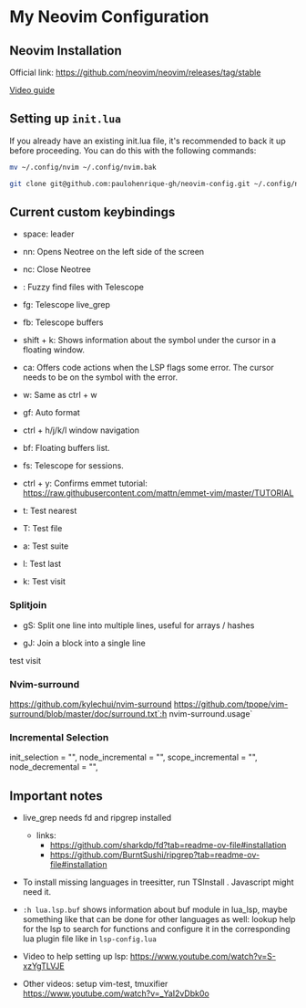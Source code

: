 # My Neovim Configuration

## Neovim Installation

Official link: https://github.com/neovim/neovim/releases/tag/stable

[Video guide](https://www.youtube.com/watch?v=cBvVCq-q5nw)

## Setting up `init.lua`

If you already have an existing init.lua file, it's recommended to back it up before proceeding. You can do this with the following commands:

```bash
mv ~/.config/nvim ~/.config/nvim.bak
```

```bash
git clone git@github.com:paulohenrique-gh/neovim-config.git ~/.config/nvim
```

## Current custom keybindings

- space: leader

- <leader>nn: Opens Neotree on the left side of the screen

- <leader>nc: Close Neotree

- <leader><leader>: Fuzzy find files with Telescope

- <leader>fg: Telescope live_grep

- <leader>fb: Telescope buffers

- shift + k: Shows information about the symbol under the cursor in a floating window.

- <leader>ca: Offers code actions when the LSP flags some error. The cursor needs to be on the symbol with the error.

- <leader>w: Same as ctrl + w

- <leader>gf: Auto format

- ctrl + h/j/k/l window navigation

- <leader>bf: Floating buffers list.

- <space>fs: Telescope for sessions.

- ctrl + y: Confirms emmet
tutorial: https://raw.githubusercontent.com/mattn/emmet-vim/master/TUTORIAL

- <leader>t: Test nearest

- <leader>T: Test file

- <leader>a: Test suite 

- <leader>l: Test last

- <leader>k: Test visit

### Splitjoin

- gS: Split one line into multiple lines, useful for arrays / hashes

- gJ: Join a block into a single line

test visit

### Nvim-surround

https://github.com/kylechui/nvim-surround
https://github.com/tpope/vim-surround/blob/master/doc/surround.txt`:h nvim-surround.usage`

### Incremental Selection

init_selection = "<CR>",
node_incremental = "<TAB>",
scope_incremental = "<CR>",
node_decremental = "<S-TAB>",

## Important notes

- live_grep needs fd and ripgrep installed
  - links:
    - https://github.com/sharkdp/fd?tab=readme-ov-file#installation
    - https://github.com/BurntSushi/ripgrep?tab=readme-ov-file#installation
- To install missing languages in treesitter, run TSInstall <language-name>. Javascript might need it.

- `:h lua.lsp.buf` shows information about buf module in lua_lsp, maybe something like that can be done for other languages as well: lookup help for the lsp to search for functions and configure it in the corresponding lua plugin file like in `lsp-config.lua`

- Video to help setting up lsp: https://www.youtube.com/watch?v=S-xzYgTLVJE

- Other videos: setup vim-test, tmuxifier
https://www.youtube.com/watch?v=_YaI2vDbk0o
